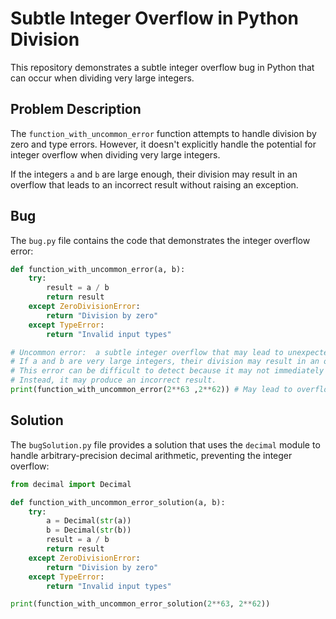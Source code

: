 # Subtle Integer Overflow in Python Division

This repository demonstrates a subtle integer overflow bug in Python that can occur when dividing very large integers.

## Problem Description

The `function_with_uncommon_error` function attempts to handle division by zero and type errors. However, it doesn't explicitly handle the potential for integer overflow when dividing very large integers.

If the integers `a` and `b` are large enough, their division may result in an overflow that leads to an incorrect result without raising an exception.

## Bug

The `bug.py` file contains the code that demonstrates the integer overflow error:

```python
def function_with_uncommon_error(a, b):
    try:
        result = a / b
        return result
    except ZeroDivisionError:
        return "Division by zero"
    except TypeError:
        return "Invalid input types"

# Uncommon error:  a subtle integer overflow that may lead to unexpected results 
# If a and b are very large integers, their division may result in an overflow error.
# This error can be difficult to detect because it may not immediately crash the program. 
# Instead, it may produce an incorrect result.
print(function_with_uncommon_error(2**63 ,2**62)) # May lead to overflow
```

## Solution

The `bugSolution.py` file provides a solution that uses the `decimal` module to handle arbitrary-precision decimal arithmetic, preventing the integer overflow:

```python
from decimal import Decimal

def function_with_uncommon_error_solution(a, b):
    try:
        a = Decimal(str(a))
        b = Decimal(str(b))
        result = a / b
        return result
    except ZeroDivisionError:
        return "Division by zero"
    except TypeError:
        return "Invalid input types"

print(function_with_uncommon_error_solution(2**63, 2**62))
```